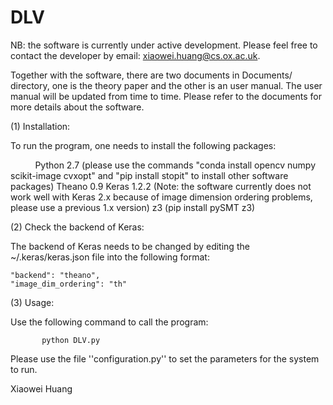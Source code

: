 # DLV


NB: the software is currently under active development. Please feel free to contact the developer by email: xiaowei.huang@cs.ox.ac.uk. 

Together with the software, there are two documents in Documents/ directory, one is the theory paper and the other is an user manual. The user manual will be updated from time to time. Please refer to the documents for more details about the software. 

(1) Installation: 

To run the program, one needs to install the following packages: 

           Python 2.7 (please use the commands "conda install opencv numpy scikit-image cvxopt" and "pip install stopit" to install other software packages) 
           Theano 0.9
           Keras 1.2.2  (Note: the software currently does not work well with Keras 2.x because of image dimension ordering problems, please use a previous 1.x version)
           z3 (pip install pySMT z3) 
           
(2) Check the backend of Keras: 

The backend of Keras needs to be changed by editing the ~/.keras/keras.json file into the following format: 

    "backend": "theano",
    "image_dim_ordering": "th"

(3) Usage: 

Use the following command to call the program: 

           python DLV.py

Please use the file ''configuration.py'' to set the parameters for the system to run. 



Xiaowei Huang
